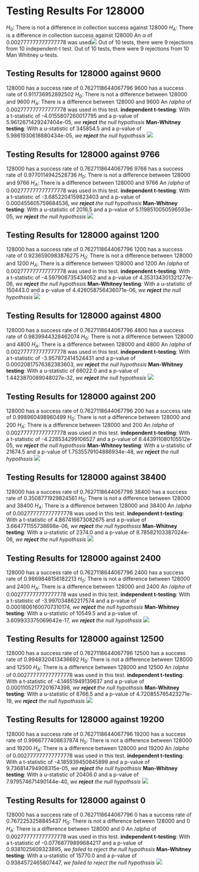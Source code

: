 # Testing Results For 128000 
$H_{0}$: There is not a difference in collection success against 128000 
$H_{A}$: There is a difference in collection success against 128000
An $\alpha$ of 0.002777777777777778 was used![](images/128000_against_all_SignalRate.png) 
Out of 10 tests, there were 9 rejections from 10 independent-t test.
Out of 10 tests, there were 9 rejections from 10 Man Whitney u-tests.
## Testing Results for 128000 against 9600 
128000 has a success rate of 0.7627118644067796
9600 has a success rate of 0.911736952892502
$H_{0}$: There is not a difference between 128000 and 9600
$H_{A}$: There is a difference between 128000 and 9600
An $/alpha$ of 0.002777777777777778 was used in this test.
__independent t-testing__: With a t-statistic of -4.0155807260017795 and a p-value of 5.9612671429247404e-05, _we **reject** the null hypothssis_
__Man-Whitney testing__: With a u-statistic of 345854.5 and a p-value of 5.9861930618880434e-05, _we **reject** the null hypothssis_
![](images/128000_against_9600.png) 
## Testing Results for 128000 against 9766 
128000 has a success rate of 0.7627118644067796
9766 has a success rate of 0.9770114942528736
$H_{0}$: There is not a difference between 128000 and 9766
$H_{A}$: There is a difference between 128000 and 9766
An $/alpha$ of 0.002777777777777778 was used in this test.
__independent t-testing__: With a t-statistic of -3.6852204159823403 and a p-value of 0.000455605759684536, _we **reject** the null hypothssis_
__Man-Whitney testing__: With a u-statistic of 2016.5 and a p-value of 5.1198510050596593e-05, _we **reject** the null hypothssis_
![](images/128000_against_9766.png) 
## Testing Results for 128000 against 1200 
128000 has a success rate of 0.7627118644067796
1200 has a success rate of 0.9236590983876275
$H_{0}$: There is not a difference between 128000 and 1200
$H_{A}$: There is a difference between 128000 and 1200
An $/alpha$ of 0.002777777777777778 was used in this test.
__independent t-testing__: With a t-statistic of -4.597908735434052 and a p-value of 4.353134301321277e-06, _we **reject** the null hypothssis_
__Man-Whitney testing__: With a u-statistic of 150443.0 and a p-value of 4.426058756436071e-06, _we **reject** the null hypothssis_
![](images/128000_against_1200.png) 
## Testing Results for 128000 against 4800 
128000 has a success rate of 0.7627118644067796
4800 has a success rate of 0.9839944328462074
$H_{0}$: There is not a difference between 128000 and 4800
$H_{A}$: There is a difference between 128000 and 4800
An $/alpha$ of 0.002777777777777778 was used in this test.
__independent t-testing__: With a t-statistic of -3.957872414524431 and a p-value of 0.00020817576382383603, _we **reject** the null hypothssis_
__Man-Whitney testing__: With a u-statistic of 66022.0 and a p-value of 1.4423870089048027e-32, _we **reject** the null hypothssis_
![](images/128000_against_4800.png) 
## Testing Results for 128000 against 200 
128000 has a success rate of 0.7627118644067796
200 has a success rate of 0.998960498960499
$H_{0}$: There is not a difference between 128000 and 200
$H_{A}$: There is a difference between 128000 and 200
An $/alpha$ of 0.002777777777777778 was used in this test.
__independent t-testing__: With a t-statistic of -4.228534299106527 and a p-value of 8.443911080105512e-05, _we **reject** the null hypothssis_
__Man-Whitney testing__: With a u-statistic of 21674.5 and a p-value of 1.7535579104886934e-48, _we **reject** the null hypothssis_
![](images/128000_against_200.png) 
## Testing Results for 128000 against 38400 
128000 has a success rate of 0.7627118644067796
38400 has a success rate of 0.3508771929824561
$H_{0}$: There is not a difference between 128000 and 38400
$H_{A}$: There is a difference between 128000 and 38400
An $/alpha$ of 0.002777777777777778 was used in this test.
__independent t-testing__: With a t-statistic of 4.867416673082675 and a p-value of 3.664771155738698e-06, _we **reject** the null hypothssis_
__Man-Whitney testing__: With a u-statistic of 2374.0 and a p-value of 8.78582103387024e-06, _we **reject** the null hypothssis_
![](images/128000_against_38400.png) 
## Testing Results for 128000 against 2400 
128000 has a success rate of 0.7627118644067796
2400 has a success rate of 0.9869848156182213
$H_{0}$: There is not a difference between 128000 and 2400
$H_{A}$: There is a difference between 128000 and 2400
An $/alpha$ of 0.002777777777777778 was used in this test.
__independent t-testing__: With a t-statistic of -3.997034862217574 and a p-value of 0.00018061600707310174, _we **reject** the null hypothssis_
__Man-Whitney testing__: With a u-statistic of 10549.5 and a p-value of 3.609933375069642e-17, _we **reject** the null hypothssis_
![](images/128000_against_2400.png) 
## Testing Results for 128000 against 12500 
128000 has a success rate of 0.7627118644067796
12500 has a success rate of 0.9948320413436692
$H_{0}$: There is not a difference between 128000 and 12500
$H_{A}$: There is a difference between 128000 and 12500
An $/alpha$ of 0.002777777777777778 was used in this test.
__independent t-testing__: With a t-statistic of -4.14651949139637 and a p-value of 0.00011052177201674398, _we **reject** the null hypothssis_
__Man-Whitney testing__: With a u-statistic of 8766.5 and a p-value of 4.720855765423271e-19, _we **reject** the null hypothssis_
![](images/128000_against_12500.png) 
## Testing Results for 128000 against 19200 
128000 has a success rate of 0.7627118644067796
19200 has a success rate of 0.9966777408637874
$H_{0}$: There is not a difference between 128000 and 19200
$H_{A}$: There is a difference between 128000 and 19200
An $/alpha$ of 0.002777777777777778 was used in this test.
__independent t-testing__: With a t-statistic of -4.185939450845899 and a p-value of 9.736814794908315e-05, _we **reject** the null hypothssis_
__Man-Whitney testing__: With a u-statistic of 20406.0 and a p-value of 7.979574671490144e-40, _we **reject** the null hypothssis_
![](images/128000_against_19200.png) 
## Testing Results for 128000 against 0 
128000 has a success rate of 0.7627118644067796
0 has a success rate of 0.7672253258845437
$H_{0}$: There is not a difference between 128000 and 0
$H_{A}$: There is a difference between 128000 and 0
An $/alpha$ of 0.002777777777777778 was used in this test.
__independent t-testing__: With a t-statistic of -0.07768779899684217 and a p-value of 0.9381025609323895, _we failed to reject the null hypothssis_
__Man-Whitney testing__: With a u-statistic of 15770.0 and a p-value of 0.9384572465807447, _we failed to reject the null hypothssis_
![](images/128000_against_0.png) 
